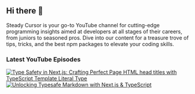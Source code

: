 ## Hi there 👋

Steady Cursor is your go-to YouTube channel for cutting-edge programming insights aimed at developers at all stages of their careers, from juniors to seasoned pros. Dive into our content for a treasure trove of tips, tricks, and the best npm packages to elevate your coding skills.

### Latest YouTube Episodes

<!-- BEGIN YOUTUBE-CARDS -->
[![Type Safety in Next.js: Crafting Perfect Page HTML head titles with TypeScript Template Literal Type](https://ytcards.demolab.com/?id=L-qUT-yxflM&title=Type+Safety+in+Next.js%3A+Crafting+Perfect+Page+HTML+head+titles+with+TypeScript+Template+Literal+Type&lang=en&timestamp=1712693216&background_color=%230d1117&title_color=%23ffffff&stats_color=%23dedede&max_title_lines=1&width=250&border_radius=5 "Type Safety in Next.js: Crafting Perfect Page HTML head titles with TypeScript Template Literal Type")](https://www.youtube.com/watch?v=L-qUT-yxflM)
[![Unlocking Typesafe Markdown with Next.js & TypeScript](https://ytcards.demolab.com/?id=qPY7oFxkEwk&title=Unlocking+Typesafe+Markdown+with+Next.js+%26+TypeScript&lang=en&timestamp=1710609016&background_color=%230d1117&title_color=%23ffffff&stats_color=%23dedede&max_title_lines=1&width=250&border_radius=5 "Unlocking Typesafe Markdown with Next.js & TypeScript")](https://www.youtube.com/watch?v=qPY7oFxkEwk)
<!-- END YOUTUBE-CARDS -->
